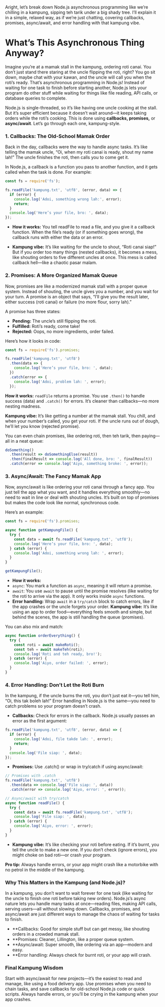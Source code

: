 Aright, let’s break down Node.js asynchronous programming like we’re chilling in a kampung, sipping teh tarik under a big shady tree. I’ll explain it in a simple, relaxed way, as if we’re just chatting, covering callbacks, promises, async/await, and error handling with that kampung vibe.

# What’s This Asynchronous Thing Anyway?
Imagine you’re at a mamak stall in the kampung, ordering roti canai. You don’t just stand there staring at the uncle flipping the roti, right? You go sit down, maybe chat with your kawan, and the uncle will call you when the roti’s ready. That’s asynchronous programming in Node.js! Instead of waiting for one task to finish before starting another, Node.js lets your program do other stuff while waiting for things like file reading, API calls, or database queries to complete.

Node.js is single-threaded, so it’s like having one uncle cooking at the stall. But it’s super efficient because it doesn’t wait around—it keeps taking orders while the roti’s cooking. This is done using **callbacks, promises,** or **async/await**. Let’s go through each one, kampung-style.

### 1. Callbacks: The Old-School Mamak Order

Back in the day, callbacks were the way to handle async tasks. It’s like telling the mamak uncle, “Oi, when my roti canai is ready, shout my name lah!” The uncle finishes the roti, then calls you to come get it.

In Node.js, a callback is a function you pass to another function, and it gets called when the task is done. For example:

```javascript
const fs = require('fs');

fs.readFile('kampung.txt', 'utf8', (error, data) => {
  if (error) {
    console.log('Adoi, something wrong lah:', error);
    return;
  }
  console.log('Here’s your file, bro: ', data);
});
```

* **How it works:** You tell readFile to read a file, and you give it a callback function. When the file’s ready (or if something goes wrong), the callback runs with either the data or an error.

* **Kampung vibe:** It’s like waiting for the uncle to shout, “Roti canai siap!” But if you order too many things (nested callbacks), it becomes a mess, like shouting orders to five different uncles at once. This mess is called callback hell—like a chaotic pasar malam.
  
### 2. Promises: A More Organized Mamak Queue
Now, promises are like a modernized mamak stall with a proper queue system. Instead of shouting, the uncle gives you a number, and you wait for your turn. A promise is an object that says, “I’ll give you the result later, either success (roti canai) or failure (no more flour, sorry lah).”

A promise has three states:

* **Pending:** The uncle’s still flipping the roti.
* **Fulfilled:** Roti’s ready, come take!
* **Rejected:** Oops, no more ingredients, order failed.

Here’s how it looks in code:
```javascript
const fs = require('fs').promises;

fs.readFile('kampung.txt', 'utf8')
  .then(data => {
    console.log('Here’s your file, bro: ', data);
  })
  .catch(error => {
    console.log('Adoi, problem lah: ', error);
  });
```

**How it works:** `readFile` returns a promise. You use `.then()` to handle success (data) and `.catch()` for errors. It’s cleaner than callbacks—no more nesting madness.

**Kampung vibe:** It’s like getting a number at the mamak stall. You chill, and when your number’s called, you get your roti. If the uncle runs out of dough, he’ll let you know (rejected promise).

You can even chain promises, like ordering roti, then teh tarik, then paying—all in a neat queue:

```javascript
doSomething()
  .then(result => doSomethingElse(result))
  .then(finalResult => console.log('All done, bro: ', finalResult))
  .catch(error => console.log('Aiyo, something broke: ', error));
```

### 3. Async/Await: The Fancy Mamak App
Now, async/await is like ordering your roti canai through a fancy app. You just tell the app what you want, and it handles everything smoothly—no need to wait in line or deal with shouting uncles. It’s built on top of promises but makes the code look like normal, synchronous code.

Here’s an example:

```javascript
const fs = require('fs').promises;

async function getKampungFile() {
  try {
    const data = await fs.readFile('kampung.txt', 'utf8');
    console.log('Here’s your file, bro: ', data);
  } catch (error) {
    console.log('Adoi, something wrong lah: ', error);
  }
}

getKampungFile();
```

* **How it works:**
* `async`: You mark a function as `async`, meaning it will return a promise.
* `await`: You use `await` to pause until the promise resolves (like waiting for the roti to arrive via the app). It only works inside `async` functions.
* **Error handling:** Wrap `await` in a `try/catch` block to catch errors, like if the app crashes or the uncle forgets your order.
**Kampung vibe:** It’s like using an app to order food—everything feels smooth and simple, but behind the scenes, the app is still handling the queue (promises).

You can also mix and match:

```javascript
async function orderEverything() {
  try {
    const roti = await makeRoti();
    const teh = await makeTeh(roti);
    console.log('Roti and teh ready, bro!');
  } catch (error) {
    console.log('Aiyo, order failed: ', error);
  }
}
```

### 4. Error Handling: Don’t Let the Roti Burn
In the kampung, if the uncle burns the roti, you don’t just eat it—you tell him, “Oi, this tak boleh lah!” Error handling in Node.js is the same—you need to catch problems so your program doesn’t crash.

* **Callbacks:** Check for errors in the callback. Node.js usually passes an error as the first argument:

```javascript
fs.readFile('kampung.txt', 'utf8', (error, data) => {
  if (error) {
    console.log('Adoi, file takde lah: ', error);
    return;
  }
  console.log('File siap: ', data);
});
```

* **Promises:** Use .catch() or wrap in try/catch if using async/await:

```javascript
// Promises with .catch
fs.readFile('kampung.txt', 'utf8')
  .then(data => console.log('File siap: ', data))
  .catch(error => console.log('Aiyo, error: ', error));

// Async/await with try/catch
async function readFile() {
  try {
    const data = await fs.readFile('kampung.txt', 'utf8');
    console.log('File siap: ', data);
  } catch (error) {
    console.log('Aiyo, error: ', error);
  }
}
```

* **Kampung vibe:** It’s like checking your roti before eating. If it’s burnt, you tell the uncle to make a new one. If you don’t check (ignore errors), you might choke on bad roti—or crash your program.

**Pro tip:** Always handle errors, or your app might crash like a motorbike with no petrol in the middle of the kampung.

### Why This Matters in the Kampung (and Node.js)?
In a kampung, you don’t want to wait forever for one task (like waiting for the uncle to finish one roti before taking new orders). Node.js’s async nature lets you handle many tasks at once—reading files, making API calls, serving users—all without slowing down. Callbacks, promises, and async/await are just different ways to manage the chaos of waiting for tasks to finish.
* **Callbacks: Good for simple stuff but can get messy, like shouting orders in a crowded mamak stall.
* **Promises: Cleaner, Lillington, like a proper queue system.
* **Async/await: Super smooth, like ordering via an app—modern and easy.
* **Error handling: Always check for burnt roti, or your app will crash.

### Final Kampung Wisdom

Start with async/await for new projects—it’s the easiest to read and manage, like using a food delivery app. Use promises when you need to chain tasks, and save callbacks for old-school Node.js code or quick scripts. Always handle errors, or you’ll be crying in the kampung when your app crashes.

